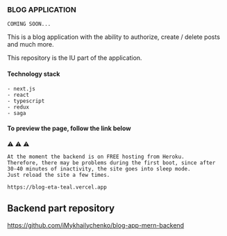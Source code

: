 ### BLOG APPLICATION

``` COMING SOON... ```

This is a blog application with the ability to authorize, create / delete posts and much more.

This repository is the IU part of the application.

#### Technology stack

```
- next.js
- react
- typescript
- redux
- saga
```

#### To preview the page, follow the link below

⚠ ⚠ ⚠
```
At the moment the backend is on FREE hosting from Heroku.
Therefore, there may be problems during the first boot, since after 30-40 minutes of inactivity, the site goes into sleep mode.
Just reload the site a few times.

https://blog-eta-teal.vercel.app
```

## Backend part repository

https://github.com/iMykhailychenko/blog-app-mern-backend
